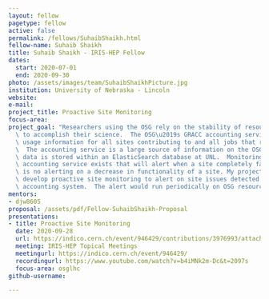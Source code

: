 ```yaml
---
layout: fellow
pagetype: fellow
active: false
permalink: /fellows/SuhaibShaikh.html
fellow-name: Suhaib Shaikh
title: Suhaib Shaikh - IRIS-HEP Fellow
dates:
  start: 2020-07-01
  end: 2020-09-30
photo: /assets/images/team/SuhaibShaikhPicture.jpg
institution: University of Nebraska - Lincoln
website:
e-mail:
project_title: Proactive Site Monitoring
focus-area:
project_goal: "Researchers using the OSG rely on the stability of resources in order\
  \ to accomplish their science.  The OSG\u2019s GRACC accounting service collects\
  \ usage information for all sites contributing to and all jobs that run on the OSG.\
  \  The accounting service is a large source of information on the OSG.  The accounting\
  \ data is stored within an ElasticSearch database at UNL.  Monitoring using this\
  \ accounting service exists that will alert when a site completely fails, but there\
  \ is no alerting on a decrease in functionality of a site. My project would be to\
  \ develop proactive site monitoring to alert on site issues detected from the GRACC\
  \ accounting system.  The alert would run periodically on OSG resources."
mentors:
- djw8605
proposal: /assets/pdf/Fellow-SuhaibShaikh-Proposal
presentations:
- title: Proactive Site Monitoring
  date: 2020-09-28
  url: https://indico.cern.ch/event/946429/contributions/3976993/attachments/2111089/3551108/Shaikh-Proactive_Site_Monitoring.pdf
  meeting: IRIS-HEP Topical Meetings
  meetingurl: https://indico.cern.ch/event/946429/
  recordingurl: https://www.youtube.com/watch?v=b4iMNk2m-Dc&t=2097s
  focus-area: osglhc
github-username: 

---
```

